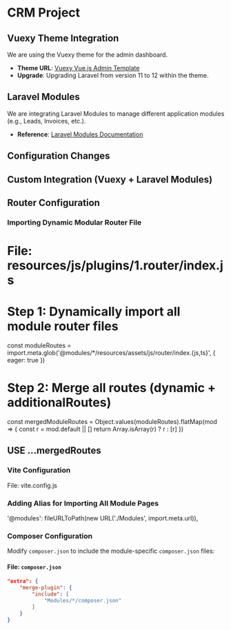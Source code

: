 # CRM Project

## Vuexy Theme Integration
We are using the Vuexy theme for the admin dashboard.
- **Theme URL**: [Vuexy Vue.js Admin Template](https://demos.pixinvent.com/vuexy-vuejs-admin-template/demo-1/dashboard/crm)
- **Upgrade**: Upgrading Laravel from version 11 to 12 within the theme.

## Laravel Modules
We are integrating Laravel Modules to manage different application modules (e.g., Leads, Invoices, etc.).
- **Reference**: [Laravel Modules Documentation](https://laravelmodules.com/)

## Configuration Changes


## Custom Integration (Vuexy + Laravel Modules)

## Router Configuration

### Importing Dynamic Modular Router File
# File: resources/js/plugins/1.router/index.js
# Step 1: Dynamically import all module router files
const moduleRoutes = import.meta.glob('@modules/*/resources/assets/js/router/index.{js,ts}', { eager: true })

# Step 2: Merge all routes (dynamic + additionalRoutes)
const mergedModuleRoutes = Object.values(moduleRoutes).flatMap(mod => {
  const r = mod.default || []
  return Array.isArray(r) ? r : [r]
})

## USE ...mergedRoutes

### Vite Configuration
File: vite.config.js

### Adding Alias for Importing All Module Pages
'@modules': fileURLToPath(new URL('./Modules', import.meta.url)),

### Composer Configuration
Modify `composer.json` to include the module-specific `composer.json` files:

#### File: `composer.json`
```json
"extra": {
    "merge-plugin": {
        "include": [
            "Modules/*/composer.json"
        ]
    }
}
